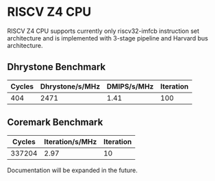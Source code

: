 # RISCV Z4 CPU #

RISCV Z4 CPU supports currently only riscv32-imfcb instruction set architecture and is implemented with 3-stage pipeline and Harvard bus architecture.

## Dhrystone Benchmark ##
| Cycles | Dhrystone/s/MHz | DMIPS/s/MHz | Iteration |
| ------ | --------------- | ----------- | --------- |
|    404 |            2471 |        1.41 |       100 |

## Coremark Benchmark ##
| Cycles | Iteration/s/MHz | Iteration |
| ------ | --------------- | --------- |
| 337204 |            2.97 |        10 |

Documentation will be expanded in the future.
